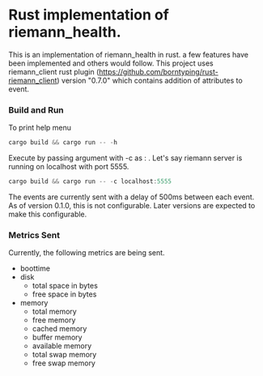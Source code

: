 # Rust implementation of riemann_health.

This is an implementation of riemann_health in rust. 
a few features have been implemented and others would follow. 
This project uses riemann_client rust plugin (https://github.com/borntyping/rust-riemann_client) version "0.7.0" which contains addition of attributes to event.

### Build and Run 

To print help menu
```Rust 
cargo build && cargo run -- -h
```

Execute by passing argument with -c as <hostname>:<port> .
Let's say riemann server is running on localhost with port 5555.
```Rust
cargo build && cargo run -- -c localhost:5555 
```

The events are currently sent with a delay of 500ms between each event. As of version 0.1.0, this is not configurable. Later versions are expected to make this configurable.

### Metrics Sent

Currently, the following metrics are being sent.
* boottime
* disk
  * total space in bytes
  * free space in bytes 
* memory 
  * total memory
  * free memory 
  * cached memory
  * buffer memory
  * available memory
  * total swap memory
  * free swap memory
